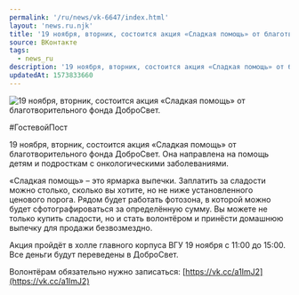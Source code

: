 ```yaml
---
permalink: '/ru/news/vk-6647/index.html'
layout: 'news.ru.njk'
title: '19 ноября, вторник, состоится акция «Сладкая помощь» от благотворительного фонда ДоброСвет.'
source: ВКонтакте
tags:
  - news_ru
description: '19 ноября, вторник, состоится акция «Сладкая помощь» от благотворительного фонда ДоброСвет.'
updatedAt: 1573833660
---
```

![19 ноября, вторник, состоится акция «Сладкая помощь» от благотворительного фонда ДоброСвет.](https://sun9-68.userapi.com/impf/c857336/v857336240/4c210/5E71zOx3JFI.jpg?size=960x640&quality=96&proxy=1&sign=de4a819f4d6bab02659598cd953425ce&c_uniq_tag=40mYIIpvEOOMYHSibSqgD9vDlWo6CNqzO4m9egLL_sk&type=album)

#ГостевойПост

19 ноября, вторник, состоится акция «Сладкая помощь» от благотворительного фонда ДоброСвет. Она направлена на помощь детям и подросткам с онкологическими заболеваниями.

«Сладкая помощь» – это ярмарка выпечки. Заплатить за сладости можно столько, сколько вы хотите, но не ниже установленного ценового порога. Рядом будет работать фотозона, в которой можно будет сфотографироваться за определённую сумму. Вы можете не только купить сладости, но и стать волонтёром и принёсти домашнюю выпечку для продажи безвозмездно.

Акция пройдёт в холле главного корпуса ВГУ 19 ноября с 11:00 до 15:00. Все деньги будут переведены в ДоброСвет.

Волонтёрам обязательно нужно записаться: [https://vk.cc/a1ImJ2](https://vk.cc/a1ImJ2)
